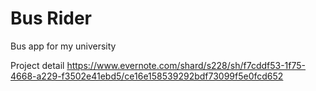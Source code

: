 Bus Rider
=========

Bus app for my university

Project detail
https://www.evernote.com/shard/s228/sh/f7cddf53-1f75-4668-a229-f3502e41ebd5/ce16e158539292bdf73099f5e0fcd652
